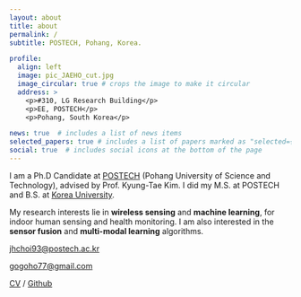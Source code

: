 ```yaml
---
layout: about
title: about
permalink: /
subtitle: POSTECH, Pohang, Korea.

profile:
  align: left
  image: pic_JAEHO_cut.jpg
  image_circular: true # crops the image to make it circular
  address: >
    <p>#310, LG Research Building</p>
    <p>EE, POSTECH</p>
    <p>Pohang, South Korea</p>

news: true  # includes a list of news items
selected_papers: true # includes a list of papers marked as "selected={true}"
social: true  # includes social icons at the bottom of the page
---
```


I am a Ph.D Candidate at [POSTECH](https://www.topuniversities.com/universities/pohang-university-science-technology-postech) (Pohang University of Science and Technology), advised by Prof. Kyung-Tae Kim. I did my M.S. at POSTECH and B.S. at [Korea University](https://www.topuniversities.com/universities/korea-university). 

My research interests lie in **wireless sensing** and **machine learning**, for indoor human sensing and health monitoring. I am also interested in the **sensor fusion** and **multi-modal learning** algorithms.

<jhchoi93@postech.ac.kr>

<gogoho77@gmail.com>

[CV](https://jhchoi93.github.io/assets/pdf/CV_Jae-Ho-Choi.pdf) / [Github](https://github.com/gogoho88)